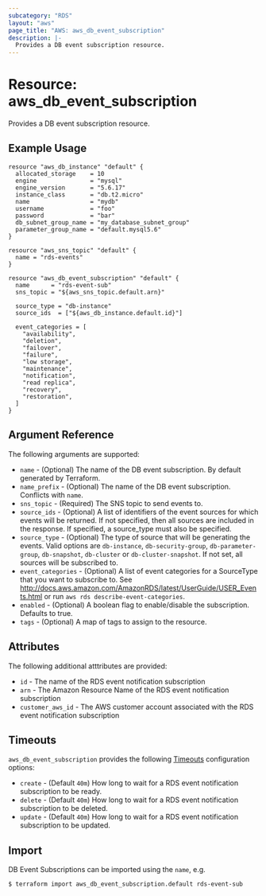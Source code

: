 ```yaml
---
subcategory: "RDS"
layout: "aws"
page_title: "AWS: aws_db_event_subscription"
description: |-
  Provides a DB event subscription resource.
---
```


# Resource: aws_db_event_subscription

Provides a DB event subscription resource.

## Example Usage

```hcl
resource "aws_db_instance" "default" {
  allocated_storage    = 10
  engine               = "mysql"
  engine_version       = "5.6.17"
  instance_class       = "db.t2.micro"
  name                 = "mydb"
  username             = "foo"
  password             = "bar"
  db_subnet_group_name = "my_database_subnet_group"
  parameter_group_name = "default.mysql5.6"
}

resource "aws_sns_topic" "default" {
  name = "rds-events"
}

resource "aws_db_event_subscription" "default" {
  name      = "rds-event-sub"
  sns_topic = "${aws_sns_topic.default.arn}"

  source_type = "db-instance"
  source_ids  = ["${aws_db_instance.default.id}"]

  event_categories = [
    "availability",
    "deletion",
    "failover",
    "failure",
    "low storage",
    "maintenance",
    "notification",
    "read replica",
    "recovery",
    "restoration",
  ]
}
```

## Argument Reference

The following arguments are supported:

* `name` - (Optional) The name of the DB event subscription. By default generated by Terraform.
* `name_prefix` - (Optional) The name of the DB event subscription. Conflicts with `name`.
* `sns_topic` - (Required) The SNS topic to send events to.
* `source_ids` - (Optional) A list of identifiers of the event sources for which events will be returned. If not specified, then all sources are included in the response. If specified, a source_type must also be specified.
* `source_type` - (Optional) The type of source that will be generating the events. Valid options are `db-instance`, `db-security-group`, `db-parameter-group`, `db-snapshot`, `db-cluster` or `db-cluster-snapshot`. If not set, all sources will be subscribed to.
* `event_categories` - (Optional) A list of event categories for a SourceType that you want to subscribe to. See http://docs.aws.amazon.com/AmazonRDS/latest/UserGuide/USER_Events.html or run `aws rds describe-event-categories`.
* `enabled` - (Optional) A boolean flag to enable/disable the subscription. Defaults to true.
* `tags` - (Optional) A map of tags to assign to the resource.

## Attributes

The following additional atttributes are provided:

* `id` - The name of the RDS event notification subscription
* `arn` - The Amazon Resource Name of the RDS event notification subscription
* `customer_aws_id` - The AWS customer account associated with the RDS event notification subscription

## Timeouts

`aws_db_event_subscription` provides the following [Timeouts](/docs/configuration/resources.html#timeouts)
configuration options:

- `create` - (Default `40m`) How long to wait for a RDS event notification subscription to be ready.
- `delete` - (Default `40m`) How long to wait for a RDS event notification subscription to be deleted.
- `update` - (Default `40m`) How long to wait for a RDS event notification subscription to be updated.

## Import

DB Event Subscriptions can be imported using the `name`, e.g.

```
$ terraform import aws_db_event_subscription.default rds-event-sub
```
